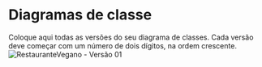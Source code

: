 # Diagramas de classe
Coloque aqui todas as versões do seu diagrama de classes. Cada versão deve começar com um número de dois dígitos, na ordem crescente.
![RestauranteVegano](https://github.com/DisciplinasProgramacao/poo-tp-2024-1-grupo-tetris/assets/104520144/e02cabee-dda6-4f4b-bddd-49b21f134da7) - Versão 01

